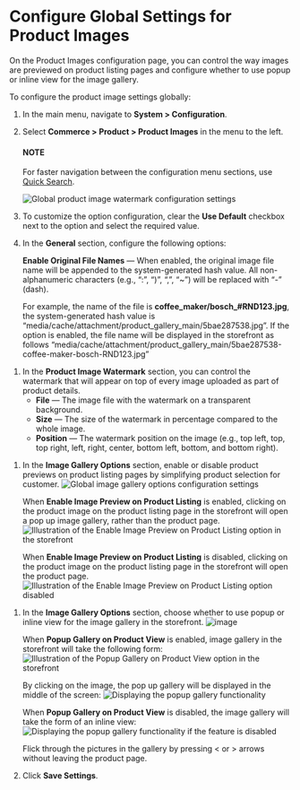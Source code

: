 <a id="configuration-guide-commerce-configuration-product-images"></a>

# Configure Global Settings for Product Images

On the Product Images configuration page, you can control the way images are previewed on product listing pages and configure whether to use popup or inline view for the image gallery.

To configure the product image settings globally:

1. In the main menu, navigate to **System > Configuration**.
2. Select **Commerce > Product > Product Images** in the menu to the left.

   #### NOTE
   For faster navigation between the configuration menu sections, use [Quick Search](../../quick-search.md#user-guide-system-configuration-quick-search).

   ![Global product image watermark configuration settings](user/img/system/config_commerce/product/ProductImages.png)
3. To customize the option configuration, clear the **Use Default** checkbox next to the option and select the required value.
4. In the **General** section, configure the following options:

   **Enable Original File Names** — When enabled, the original image file name will be appended to the system-generated hash value. All non-alphanumeric characters (e.g., “:”, “)”, “,”, “~”) will be replaced with “-” (dash).

   For example, the name of the file is **coffee_maker/bosch_#RND123.jpg**, the system-generated hash value is “media/cache/attachment/product_gallery_main/5bae287538.jpg”. If the option is enabled, the file name will be displayed in the storefront as follows “media/cache/attachment/product_gallery_main/5bae287538-coffee-maker-bosch-RND123.jpg”

<a id="sys-commerce-product-product-images"></a>
1. In the **Product Image Watermark** section, you can control the watermark that will appear on top of every image uploaded as part of product details.
   * **File** — The image file with the watermark on a transparent background.
   * **Size** — The size of the watermark in percentage compared to the whole image.
   * **Position** — The watermark position on the image (e.g., top left, top, top right, left, right, center, bottom left, bottom, and bottom right).

<a id="sys-commerce-product-product-images-image-preview-global"></a>
1. In the **Image Gallery Options** section, enable or disable product previews on product listing pages by simplifying product selection for customer.
   ![Global image gallery options configuration settings](user/img/system/config_commerce/product/ImagePreviewGlobal.png)

   When **Enable Image Preview on Product Listing** is enabled, clicking on the product image on the product listing page in the storefront will open a pop up image gallery, rather than the product page.
   ![Illustration of the Enable Image Preview on Product Listing option in the storefront](user/img/system/config_commerce/product/ImagePreviewEnabled.png)

   When **Enable Image Preview on Product Listing** is disabled, clicking on the product image on the product listing page in the storefront will open the product page.
   ![Illustration of the Enable Image Preview on Product Listing option disabled](user/img/system/config_commerce/product/ImagePreviewDisabled.png)

<a id="sys-commerce-product-product-images-gallery-slider-global"></a>
1. In the **Image Gallery Options** section, choose whether to use popup or inline view for the image gallery in the storefront.
   ![image](user/img/system/config_commerce/product/ImageGallery.png)

   When **Popup Gallery on Product View** is enabled, image gallery in the storefront will take the following form:
   ![Illustration of the Popup Gallery on Product View option in the storefront](user/img/system/config_commerce/product/ImageGalleryEnabled.png)

   By clicking on the image, the pop up gallery will be displayed in the middle of the screen:
   ![Displaying the popup gallery functionality](user/img/system/config_commerce/product/ImageGalleryEnabled2.png)

   When **Popup Gallery on Product View** is disabled, the image gallery will take the form of an inline view:
   ![Displaying the popup gallery functionality if the feature is disabled](user/img/system/config_commerce/product/ImageGalleryDisabled.png)

   Flick through the pictures in the gallery by pressing < or > arrows without leaving the product page.
2. Click **Save Settings**.
